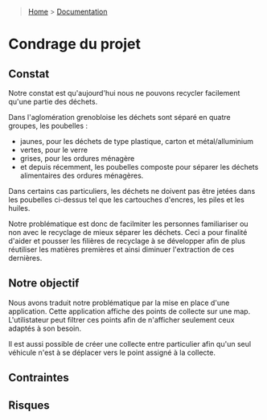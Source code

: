 > [Home](../../README.md) > [Documentation](../README.md)

# Condrage du projet

## Constat

Notre constat est qu'aujourd'hui nous ne pouvons recycler facilement qu'une partie des déchets.

Dans l'aglomération grenobloise les déchets sont séparé en quatre groupes, les poubelles : 
- jaunes, pour les déchets de type plastique, carton et métal/alluminium
- vertes, pour le verre
- grises, pour les ordures ménagère
- et depuis récemment, les poubelles composte pour séparer les déchets alimentaires des ordures ménagères.

Dans certains cas particuliers, les déchets ne doivent pas être jetées dans les poubelles ci-dessus tel que les cartouches d'encres, les piles et les huiles.

Notre problématique est donc de facilmiter les personnes familiariser ou non avec le recyclage de mieux séparer les déchets. Ceci a pour finalité d'aider et pousser les filières de recyclage à se développer afin de plus réutiliser les matières premières et ainsi diminuer l'extraction de ces dernières.

## Notre objectif

Nous avons traduit notre problématique par la mise en place d'une application. Cette application affiche des points de collecte sur une map. L'utilistateur peut filtrer ces points afin de n'afficher seulement ceux adaptés à son besoin.

Il est aussi possible de créer une collecte entre particulier afin qu'un seul véhicule n'est à se déplacer vers le point assigné à la collecte.

## Contraintes

## Risques